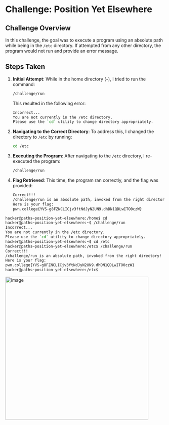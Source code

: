# Challenge: Position Yet Elsewhere

## Challenge Overview

In this challenge, the goal was to execute a program using an absolute path while being in the `/etc` directory. If attempted from any other directory, the program would not run and provide an error message.

## Steps Taken

1. **Initial Attempt**:
   While in the home directory (`~`), I tried to run the command:
   ```bash
   /challenge/run
   ```
   This resulted in the following error:
   ```bash
   Incorrect...
   You are not currently in the /etc directory.
   Please use the `cd` utility to change directory appropriately.
   ```

2. **Navigating to the Correct Directory**:
   To address this, I changed the directory to `/etc` by running:
   ```bash
   cd /etc
   ```

3. **Executing the Program**:
   After navigating to the `/etc` directory, I re-executed the program:
   ```bash
   /challenge/run
   ```

4. **Flag Retrieved**:
   This time, the program ran correctly, and the flag was provided:
   ```bash
   Correct!!!
   /challenge/run is an absolute path, invoked from the right directory!
   Here is your flag:
   pwn.college{YVS-g8FZNCLICjv3ftNdJyN2UN9.dhDN1QDLwITO0czW}
   ```



```bash
hacker@paths~position-yet-elsewhere:/home$ cd
hacker@paths~position-yet-elsewhere:~$ /challenge/run
Incorrect...
You are not currently in the /etc directory.
Please use the `cd` utility to change directory appropriately.
hacker@paths~position-yet-elsewhere:~$ cd /etc
hacker@paths~position-yet-elsewhere:/etc$ /challenge/run
Correct!!!
/challenge/run is an absolute path, invoked from the right directory!
Here is your flag:
pwn.college{YVS-g8FZNCLICjv3ftNdJyN2UN9.dhDN1QDLwITO0czW}
hacker@paths~position-yet-elsewhere:/etc$ 

```

<img width="452" alt="image" src="https://github.com/user-attachments/assets/6055409a-12ec-446c-a753-40d1c0532cb5">
